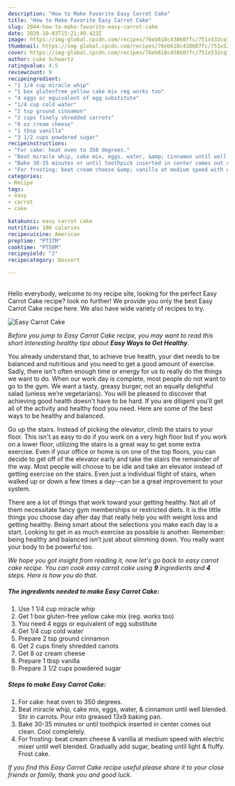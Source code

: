 ```yaml
---
description: "How to Make Favorite Easy Carrot Cake"
title: "How to Make Favorite Easy Carrot Cake"
slug: 2044-how-to-make-favorite-easy-carrot-cake
date: 2020-10-03T15:21:49.423Z
image: https://img-global.cpcdn.com/recipes/76eb618c438607fc/751x532cq70/easy-carrot-cake-recipe-main-photo.jpg
thumbnail: https://img-global.cpcdn.com/recipes/76eb618c438607fc/751x532cq70/easy-carrot-cake-recipe-main-photo.jpg
cover: https://img-global.cpcdn.com/recipes/76eb618c438607fc/751x532cq70/easy-carrot-cake-recipe-main-photo.jpg
author: Luke Schwartz
ratingvalue: 4.5
reviewcount: 9
recipeingredient:
- "1 1/4 cup miracle whip"
- "1 box glutenfree yellow cake mix reg works too"
- "4 eggs or equivalent of egg substitute"
- "1/4 cup cold water"
- "2 tsp ground cinnamon"
- "2 cups finely shredded carrots"
- "8 oz cream cheese"
- "1 tbsp vanilla"
- "3 1/2 cups powdered sugar"
recipeinstructions:
- "For cake: heat oven to 350 degrees."
- "Beat miracle whip, cake mix, eggs, water, &amp; cinnamon until well blended. Stir in carrots. Pour into greased 13x9 baking pan."
- "Bake 30-35 minutes or until toothpick inserted in center comes out clean. Cool completely."
- "For frosting: beat cream cheese &amp; vanilla at medium speed with electric mixer until well blended. Gradually add sugar, beating until light &amp; fluffy. Frost cake."
categories:
- Recipe
tags:
- easy
- carrot
- cake

katakunci: easy carrot cake 
nutrition: 100 calories
recipecuisine: American
preptime: "PT37M"
cooktime: "PT58M"
recipeyield: "2"
recipecategory: Dessert

---
```

<br>
Hello everybody, welcome to my recipe site, looking for the perfect Easy Carrot Cake recipe? look no further! We provide you only the best Easy Carrot Cake recipe here. We also have wide variety of recipes to try.
<br>


![Easy Carrot Cake](https://img-global.cpcdn.com/recipes/76eb618c438607fc/751x532cq70/easy-carrot-cake-recipe-main-photo.jpg)

<i>Before you jump to Easy Carrot Cake recipe, you may want to read this short interesting healthy tips about <strong>Easy Ways to Get Healthy</strong>.</i>

You already understand that, to achieve true health, your diet needs to be balanced and nutritious and you need to get a good amount of exercise. Sadly, there isn't often enough time or energy for us to really do the things we want to do. When our work day is complete, most people do not want to go to the gym. We want a tasty, greasy burger, not an equally delightful salad (unless we’re vegetarians). You will be pleased to discover that achieving good health doesn't have to be hard. If you are diligent you'll get all of the activity and healthy food you need. Here are some of the best ways to be healthy and balanced.

Go up the stairs. Instead of picking the elevator, climb the stairs to your floor. This isn't as easy to do if you work on a very high floor but if you work on a lower floor, utilizing the stairs is a great way to get some extra exercise. Even if your office or home is on one of the top floors, you can decide to get off of the elevator early and take the stairs the remainder of the way. Most people will choose to be idle and take an elevator instead of getting exercise on the stairs. Even just a individual flight of stairs, when walked up or down a few times a day--can be a great improvement to your system. 

There are a lot of things that work toward your getting healthy. Not all of them necessitate fancy gym memberships or restricted diets. It is the little things you choose day after day that really help you with weight loss and getting healthy. Being smart about the selections you make each day is a start. Looking to get in as much exercise as possible is another. Remember: being healthy and balanced isn’t just about slimming down. You really want your body to be powerful too. 


<i>We hope you got insight from reading it, now let's go back to easy carrot cake recipe. You can cook easy carrot cake using <strong>9</strong> ingredients and <strong>4</strong> steps. Here is how you do that.
</i>

##### The ingredients needed to make Easy Carrot Cake:

1. Use 1 1/4 cup miracle whip
1. Get 1 box gluten-free yellow cake mix (reg. works too)
1. You need 4 eggs or equivalent of egg substitute
1. Get 1/4 cup cold water
1. Prepare 2 tsp ground cinnamon
1. Get 2 cups finely shredded carrots
1. Get 8 oz cream cheese
1. Prepare 1 tbsp vanilla
1. Prepare 3 1/2 cups powdered sugar


##### Steps to make Easy Carrot Cake:

1. For cake: heat oven to 350 degrees.
1. Beat miracle whip, cake mix, eggs, water, &amp; cinnamon until well blended. Stir in carrots. Pour into greased 13x9 baking pan.
1. Bake 30-35 minutes or until toothpick inserted in center comes out clean. Cool completely.
1. For frosting: beat cream cheese &amp; vanilla at medium speed with electric mixer until well blended. Gradually add sugar, beating until light &amp; fluffy. Frost cake.


<i>If you find this Easy Carrot Cake recipe useful please share it to your close friends or family, thank you and good luck.</i>
